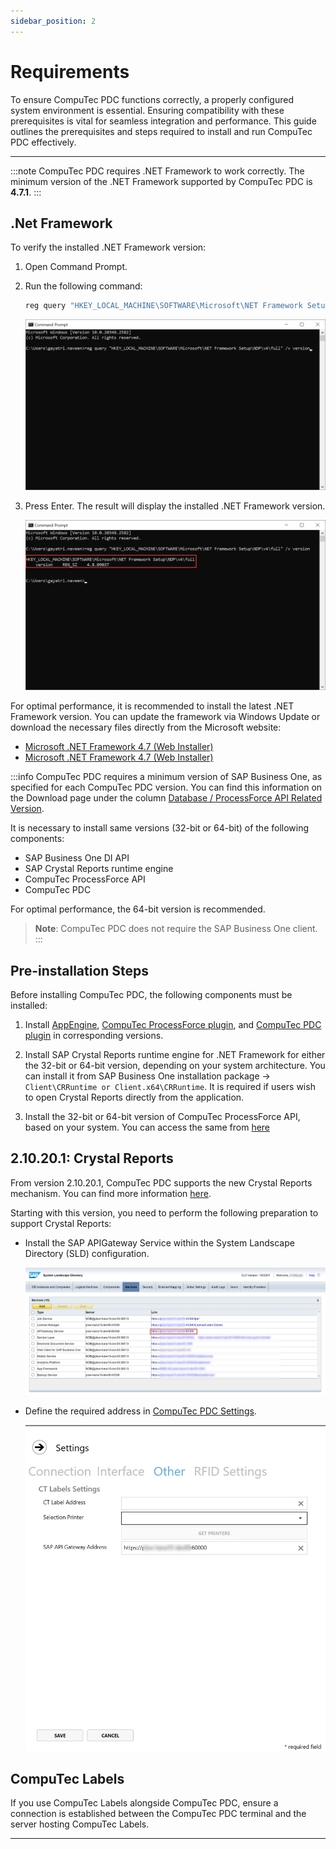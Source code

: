 ```yaml
---
sidebar_position: 2
---
```


# Requirements

To ensure CompuTec PDC functions correctly, a properly configured system environment is essential. Ensuring compatibility with these prerequisites is vital for seamless integration and performance. This guide outlines the prerequisites and steps required to install and run CompuTec PDC effectively.

---

:::note
    CompuTec PDC requires .NET Framework to work correctly. The minimum version of the .NET Framework supported by CompuTec PDC is **4.7.1**.
:::

## .Net Framework

To verify the installed .NET Framework version:

1. Open Command Prompt.
2. Run the following command:

    ```bat
    reg query "HKEY_LOCAL_MACHINE\SOFTWARE\Microsoft\NET Framework Setup\NDP\v4\full" /v version
    ```

      ![Prompt](./media/requirements/net-version-prompt.webp)

3. Press Enter. The result will display the installed .NET Framework version.

    ![Result](./media/requirements/net-version-result.webp)

For optimal performance, it is recommended to install the latest .NET Framework version. You can update the framework via Windows Update or download the necessary files directly from the Microsoft website:

- [Microsoft .NET Framework 4.7 (Web Installer)](https://support.microsoft.com/en-au/topic/the-net-framework-4-7-web-installer-for-windows-54cca588-519d-5e78-ea54-2ce5bd84a2ab)
- [Microsoft .NET Framework 4.7 (Web Installer)](https://support.microsoft.com/en-us/topic/the-net-framework-4-7-offline-installer-for-windows-f32bcb33-5f94-57ce-6120-62c9526a91f2)

:::info
CompuTec PDC requires a minimum version of SAP Business One, as specified for each CompuTec PDC version. You can find this information on the Download page under the column [Database / ProcessForce API Related Version](https://learn.computec.one/docs/pdc/releases/download#for-100).

It is necessary to install same versions (32-bit or 64-bit) of the following components:

- SAP Business One DI API
- SAP Crystal Reports runtime engine
- CompuTec ProcessForce API
- CompuTec PDC

For optimal performance, the 64-bit version is recommended.

>**Note**: CompuTec PDC does not require the SAP Business One client.
:::

## Pre-installation Steps

Before installing CompuTec PDC, the following components must be installed:

1. Install [AppEngine](/docs/appengine/2.0/administrators-guide/requirements), [CompuTec ProcessForce plugin](https://learn.computec.one/docs/appengine/2.0/releases/plugins/processforce/download), and [CompuTec PDC plugin](https://learn.computec.one/docs/appengine/2.0/releases/plugins/pdc/download) in corresponding versions.

2. Install SAP Crystal Reports runtime engine for .NET Framework for either the 32-bit or 64-bit version, depending on your system architecture. You can install it from SAP Business One installation package -> `Client\CRRuntime or Client.x64\CRRuntime`. It is required if users wish to open Crystal Reports directly from the application.

3. Install the 32-bit or 64-bit version of CompuTec ProcessForce API, based on your system. You can access the same from [here](/docs/processforce/releases/download#computec-processforce-api)

## 2.10.20.1: Crystal Reports

From version 2.10.20.1, CompuTec PDC supports the new Crystal Reports mechanism. You can find more information [here](https://help.sap.com/docs/SAP_BUSINESS_ONE_VERSION_FOR_SAP_HANA/686100cb1bc34346b2bc6642685bab43/b1bbebd32ff940c786c76315a8dfa270.html).

Starting with this version, you need to perform the following preparation to support Crystal Reports:

- Install the SAP APIGateway Service within the System Landscape Directory (SLD) configuration.

  ![SLD configuration](./media/requirements/sld-configuration.webp)
- Define the required address in [CompuTec PDC Settings](../setting-up-the-application/overview.md#ct-labels-settings).

  ![SAP B1 API Gateway](./media/requirements/pdc-settings.webp)

## CompuTec Labels

If you use CompuTec Labels alongside CompuTec PDC, ensure a connection is established between the CompuTec PDC terminal and the server hosting CompuTec Labels.

---
